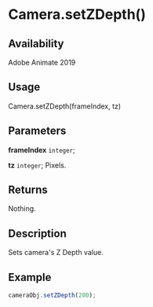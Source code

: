 # Camera.setZDepth()

## Availability

Adobe Animate 2019

## Usage

Camera.setZDepth(frameIndex, tz)

## Parameters

**frameIndex** `integer`;

**tz** `integer`; Pixels.

## Returns

Nothing.

## Description

Sets camera's Z Depth value.

## Example

```javascript
cameraObj.setZDepth(200);
```
